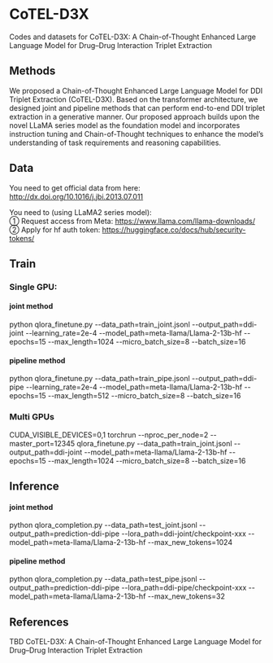 # CoTEL-D3X
Codes and datasets for CoTEL-D3X: A Chain-of-Thought Enhanced Large Language Model for Drug–Drug Interaction Triplet Extraction

## Methods
We proposed a Chain-of-Thought Enhanced Large Language Model for DDI Triplet Extraction (CoTEL-D3X). Based on the transformer architecture, we designed joint and pipeline methods that can perform end-to-end DDI triplet extraction in a generative manner. Our proposed approach builds upon the novel LLaMA series model as the foundation model and incorporates instruction tuning and Chain-of-Thought techniques to enhance the model’s understanding of task requirements and reasoning capabilities.

## Data
You need to get official data from here:
http://dx.doi.org/10.1016/j.jbi.2013.07.011

You need to (using LLaMA2 series model):   
① Request access from Meta:
https://www.llama.com/llama-downloads/   
② Apply for hf auth token:
https://huggingface.co/docs/hub/security-tokens/   

## Train
### Single GPU:

#### joint method
  python qlora_finetune.py --data_path=train_joint.jsonl --output_path=ddi-joint --learning_rate=2e-4 --model_path=meta-llama/Llama-2-13b-hf --epochs=15 --max_length=1024 --micro_batch_size=8 --batch_size=16

#### pipeline method
  python qlora_finetune.py --data_path=train_pipe.jsonl --output_path=ddi-pipe --learning_rate=2e-4 --model_path=meta-llama/Llama-2-13b-hf --epochs=15 --max_length=512 --micro_batch_size=8 --batch_size=16

### Multi GPUs
  CUDA_VISIBLE_DEVICES=0,1 torchrun --nproc_per_node=2 --master_port=12345 qlora_finetune.py --data_path=train_joint.jsonl --output_path=ddi-joint --model_path=meta-llama/Llama-2-13b-hf --epochs=15 --max_length=1024 --micro_batch_size=8 --batch_size=16

## Inference

#### joint method
  python qlora_completion.py --data_path=test_joint.jsonl --output_path=prediction-ddi-pipe --lora_path=ddi-joint/checkpoint-xxx --model_path=meta-llama/Llama-2-13b-hf --max_new_tokens=1024

#### pipeline method
  python qlora_completion.py --data_path=test_pipe.jsonl --output_path=prediction-ddi-pipe --lora_path=ddi-pipe/checkpoint-xxx --model_path=meta-llama/Llama-2-13b-hf --max_new_tokens=32

## References
TBD
CoTEL-D3X: A Chain-of-Thought Enhanced Large Language Model for Drug–Drug Interaction Triplet Extraction   
